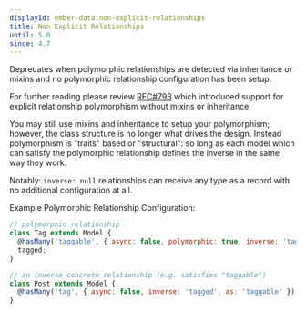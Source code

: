 ```yaml
---
displayId: ember-data:non-explicit-relationships
title: Non Explicit Relationships
until: 5.0
since: 4.7
---
```


Deprecates when polymorphic relationships are detected via inheritance or mixins and no polymorphic relationship configuration has been setup.

For further reading please review [RFC#793](https://rfcs.emberjs.com/id/0793-polymporphic-relations-without-inheritance) which introduced support for explicit relationship polymorphism without mixins or inheritance.

You may still use mixins and inheritance to setup your polymorphism; however, the class structure is no longer what drives the design. Instead polymorphism is "traits" based or "structural": so long as each model which can satisfy the polymorphic relationship defines the inverse in the same way they work.

Notably: `inverse: null` relationships can receive any type as a record with no additional configuration at all.

Example Polymorphic Relationship Configuration:

```js
// polymorphic relationship
class Tag extends Model {
  @hasMany('taggable', { async: false, polymorphic: true, inverse: 'tags' })
  tagged;
}

// an inverse concrete relationship (e.g. satisfies "taggable")
class Post extends Model {
  @hasMany('tag', { async: false, inverse: 'tagged', as: 'taggable' }) tags;
}
```
